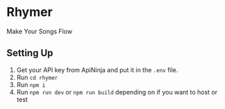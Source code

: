 # Rhymer
Make Your Songs Flow

## Setting Up
1. Get your API key from ApiNinja and put it in the `.env` file.
2. Run `cd rhymer`
3. Run `npm i`
4. Run `npm run dev` or `npm run build` depending on if you want to host or test
